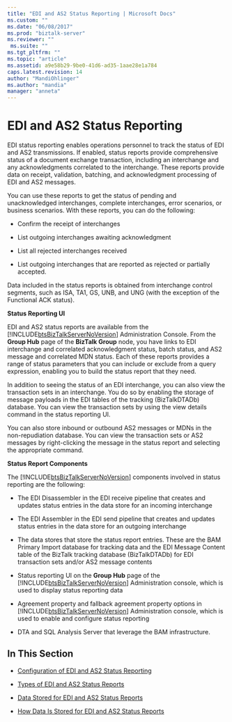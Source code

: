 ```yaml
---
title: "EDI and AS2 Status Reporting | Microsoft Docs"
ms.custom: ""
ms.date: "06/08/2017"
ms.prod: "biztalk-server"
ms.reviewer: ""
 ms.suite: ""
ms.tgt_pltfrm: ""
ms.topic: "article"
ms.assetid: a9e58b29-9be0-41d6-ad35-1aae28e1a784
caps.latest.revision: 14
author: "MandiOhlinger"
ms.author: "mandia"
manager: "anneta"
---
```

# EDI and AS2 Status Reporting
EDI status reporting enables operations personnel to track the status of EDI and AS2 transmissions. If enabled, status reports provide comprehensive status of a document exchange transaction, including an interchange and any acknowledgments correlated to the interchange. These reports provide data on receipt, validation, batching, and acknowledgment processing of EDI and AS2 messages.  
  
 You can use these reports to get the status of pending and unacknowledged interchanges, complete interchanges, error scenarios, or business scenarios. With these reports, you can do the following:  
  
-   Confirm the receipt of interchanges  
  
-   List outgoing interchanges awaiting acknowledgment  
  
-   List all rejected interchanges received  
  
-   List outgoing interchanges that are reported as rejected or partially accepted.  
  
 Data included in the status reports is obtained from interchange control segments, such as ISA, TA1, GS, UNB, and UNG (with the exception of the Functional ACK status).  
  
 **Status Reporting UI**  
  
 EDI and AS2 status reports are available from the [!INCLUDE[btsBizTalkServerNoVersion](../includes/btsbiztalkservernoversion-md.md)] Administration Console. From the **Group Hub** page of the **BizTalk Group** node, you have links to EDI interchange and correlated acknowledgment status, batch status, and AS2 message and correlated MDN status. Each of these reports provides a range of status parameters that you can include or exclude from a query expression, enabling you to build the status report that they need.  
  
 In addition to seeing the status of an EDI interchange, you can also view the transaction sets in an interchange. You do so by enabling the storage of message payloads in the EDI tables of the tracking (BizTalkDTADb) database. You can view the transaction sets by using the view details command in the status reporting UI.  
  
 You can also store inbound or outbound AS2 messages or MDNs in the non-repudiation database. You can view the transaction sets or AS2 messages by right-clicking the message in the status report and selecting the appropriate command.  
  
 **Status Report Components**  
  
 The [!INCLUDE[btsBizTalkServerNoVersion](../includes/btsbiztalkservernoversion-md.md)] components involved in status reporting are the following:  
  
-   The EDI Disassembler in the EDI receive pipeline that creates and updates status entries in the data store for an incoming interchange  
  
-   The EDI Assembler in the EDI send pipeline that creates and updates status entries in the data store for an outgoing interchange  
  
-   The data stores that store the status report entries. These are the BAM Primary Import database for tracking data and the EDI Message Content table of the BizTalk tracking database (BizTalkDTADb) for EDI transaction sets and/or AS2 message contents  
  
-   Status reporting UI on the **Group Hub** page of the [!INCLUDE[btsBizTalkServerNoVersion](../includes/btsbiztalkservernoversion-md.md)] Administration console, which is used to display status reporting data  
  
-   Agreement property and fallback agreement property options in [!INCLUDE[btsBizTalkServerNoVersion](../includes/btsbiztalkservernoversion-md.md)] Administration console, which is used to enable and configure status reporting  
  
-   DTA and SQL Analysis Server that leverage the BAM infrastructure.  
  
## In This Section  
  
-   [Configuration of EDI and AS2 Status Reporting](../core/configuration-of-edi-and-as2-status-reporting.md)  
  
-   [Types of EDI and AS2 Status Reports](../core/types-of-edi-and-as2-status-reports.md)  
  
-   [Data Stored for EDI and AS2 Status Reports](../core/data-stored-for-edi-and-as2-status-reports.md)  
  
-   [How Data Is Stored for EDI and AS2 Status Reports](../core/how-data-is-stored-for-edi-and-as2-status-reports.md)